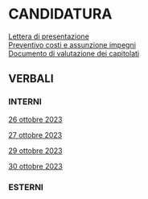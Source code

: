 # CANDIDATURA

[Lettera di presentazione](https://github.com/RAMtastic6/Project14/blob/main/documenti/candidatura.pdf) <br>
[Preventivo costi e assunzione impegni](https://github.com/RAMtastic6/Project14/tree/main/documenti/documento_impegni.pdf) <br>
[Documento di valutazione dei capitolati]() <br>

## VERBALI

### INTERNI
[26 ottobre 2023](https://github.com/RAMtastic6/Project14/blob/main/documenti/VERBALI_INTERNI/verbale_1.pdf)

[27 ottobre 2023](https://github.com/RAMtastic6/Project14/blob/main/documenti/VERBALI_INTERNI/verbale_2.pdf)

[29 ottobre 2023](https://github.com/RAMtastic6/Project14/blob/main/documenti/VERBALI_INTERNI/verbale_3.pdf)

[30 ottobre 2023](https://github.com/RAMtastic6/Project14/blob/main/documenti/VERBALI_INTERNI/verbale_4.pdf)

### ESTERNI  

